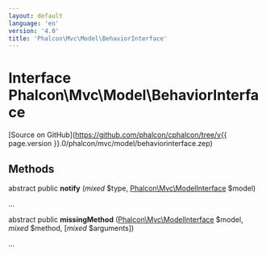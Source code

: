 ```yaml
---
layout: default
language: 'en'
version: '4.0'
title: 'Phalcon\Mvc\Model\BehaviorInterface'
---
```

# Interface **Phalcon\Mvc\Model\BehaviorInterface**

[Source on GitHub](https://github.com/phalcon/cphalcon/tree/v{{ page.version }}.0/phalcon/mvc/model/behaviorinterface.zep)

## Methods
abstract public  **notify** (*mixed* $type, [Phalcon\Mvc\ModelInterface](Phalcon_Mvc_ModelInterface) $model)

...


abstract public  **missingMethod** ([Phalcon\Mvc\ModelInterface](Phalcon_Mvc_ModelInterface) $model, *mixed* $method, [*mixed* $arguments])

...


